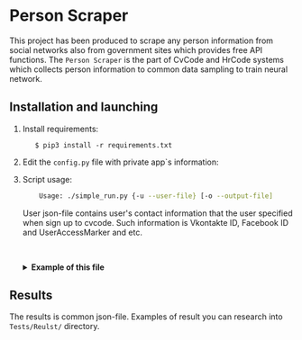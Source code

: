 # Person Scraper
This project has been produced to scrape any person information from social networks also from government sites which provides free API functions. The `Person Scraper` is the part of CvCode and HrCode systems which collects person information to common data sampling to train neural network.

## Installation and launching
1. Install requirements:
   
    ```shell
       $ pip3 install -r requirements.txt
    ```

2. Edit the `config.py` file with private app`s information:

3. Script usage:

    ```sh
        Usage: ./simple_run.py {-u --user-file} [-o --output-file]
    ```

    User json-file contains user's contact information that the user specified 
    when sign up to cvcode. Such information is Vkontakte ID, Facebook ID and 
    UserAccessMarker and etc.  
   
    <br><details><summary><b>Example of this file</b></summary>
   
        ```json
            {
                "Vkontakte": {
                    "id": "123456789"
                },
                "LinkedIn": {
                    "id": "ivan-ivanov-123456789"
                },
                "Twitter": {
                    "id": "Ivan123456789"
                },
                "Facebook": {
                    "id": "101313123456789",
                "user_access_token": "EAAMTR2pPmqUBACIvzm..."
                },
                "MyMailRu": {
                    "id": "ivan.ivanov@bk.ru",
                    "session_key": "dec21acb9b62bdaabe6ef89965d58e56"
                }
            }
        ```
    </details>

## Results

The results is common json-file. Examples of result you can research into `Tests/Reulst/` directory. 
